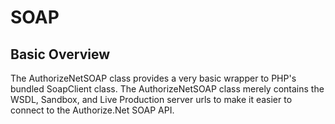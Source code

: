 SOAP
====

Basic Overview
--------------

The AuthorizeNetSOAP class provides a very basic wrapper to PHP's bundled
SoapClient class. The AuthorizeNetSOAP class merely contains the WSDL,
Sandbox, and Live Production server urls to make it easier to connect
to the Authorize.Net SOAP API.